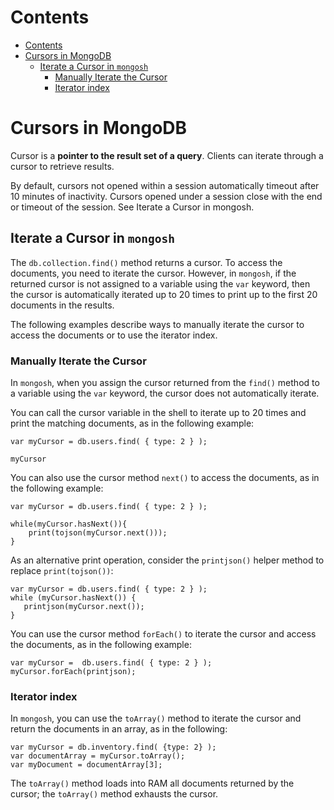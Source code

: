 # Contents

- [Contents](#contents)
- [Cursors in MongoDB](#cursors-in-mongodb)
  - [Iterate a Cursor in `mongosh`](#iterate-a-cursor-in-mongosh)
    - [Manually Iterate the Cursor](#manually-iterate-the-cursor)
    - [Iterator index](#iterator-index)

# Cursors in MongoDB

Cursor is a **pointer to the result set of a query**. Clients can iterate through a cursor to retrieve results.

By default, cursors not opened within a session automatically timeout after 10 minutes of inactivity. Cursors opened under a session close with the end or timeout of the session. See Iterate a Cursor in mongosh.

## Iterate a Cursor in `mongosh`

The `db.collection.find()` method returns a cursor. To access the documents, you need to iterate the cursor. However, in `mongosh`, if the returned cursor is not assigned to a variable using the `var` keyword, then the cursor is automatically iterated up to 20 times to print up to the first 20 documents in the results.

The following examples describe ways to manually iterate the cursor to access the documents or to use the iterator index.

### Manually Iterate the Cursor

In `mongosh`, when you assign the cursor returned from the `find()` method to a variable using the `var` keyword, the cursor does not automatically iterate.

You can call the cursor variable in the shell to iterate up to 20 times and print the matching documents, as in the following example:

```
var myCursor = db.users.find( { type: 2 } );

myCursor
```

You can also use the cursor method `next()` to access the documents, as in the following example:

```
var myCursor = db.users.find( { type: 2 } );

while(myCursor.hasNext()){
    print(tojson(myCursor.next()));
}
```

As an alternative print operation, consider the `printjson()` helper method to replace `print(tojson())`:

```
var myCursor = db.users.find( { type: 2 } );
while (myCursor.hasNext()) {
   printjson(myCursor.next());
}
```

You can use the cursor method `forEach()` to iterate the cursor and access the documents, as in the following example:

```
var myCursor =  db.users.find( { type: 2 } );
myCursor.forEach(printjson);
```

### Iterator index

In `mongosh`, you can use the `toArray()` method to iterate the cursor and return the documents in an array, as in the following:

```
var myCursor = db.inventory.find( {type: 2} );
var documentArray = myCursor.toArray();
var myDocument = documentArray[3];
```

The `toArray()` method loads into RAM all documents returned by the cursor; the `toArray()` method exhausts the cursor.
